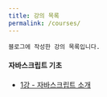 ```yaml
---
title: 강의 목록
permalink: /courses/
---
```


    블로그에 작성한 강의 목록입니다.

#### 자바스크립트 기초
* [1강 - 자바스크립트 소개](http://l0gic.me/2016-12-16/javascript-basic-class-1/)
